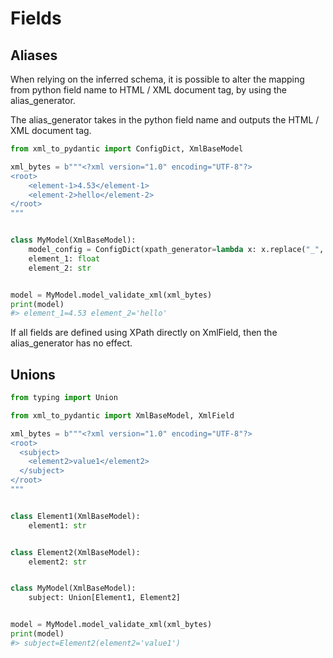 # Fields

## Aliases

When relying on the inferred schema, it is possible to
alter the mapping from python field name to HTML / XML document
tag, by using the alias_generator.

The alias_generator takes in the python field name and outputs
the HTML / XML document tag.

```py
from xml_to_pydantic import ConfigDict, XmlBaseModel

xml_bytes = b"""<?xml version="1.0" encoding="UTF-8"?>
<root>
    <element-1>4.53</element-1>
    <element-2>hello</element-2>
</root>
"""


class MyModel(XmlBaseModel):
    model_config = ConfigDict(xpath_generator=lambda x: x.replace("_", "-"))
    element_1: float
    element_2: str


model = MyModel.model_validate_xml(xml_bytes)
print(model)
#> element_1=4.53 element_2='hello'
```

If all fields are defined using XPath directly on XmlField, then
the alias_generator has no effect.

## Unions

```py
from typing import Union

from xml_to_pydantic import XmlBaseModel, XmlField

xml_bytes = b"""<?xml version="1.0" encoding="UTF-8"?>
<root>
  <subject>
    <element2>value1</element2> 
  </subject>
</root>
"""


class Element1(XmlBaseModel):
    element1: str


class Element2(XmlBaseModel):
    element2: str


class MyModel(XmlBaseModel):
    subject: Union[Element1, Element2]


model = MyModel.model_validate_xml(xml_bytes)
print(model)
#> subject=Element2(element2='value1')
```